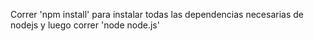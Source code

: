 Correr 'npm install' para instalar todas las dependencias necesarias de nodejs
y luego correr 'node node.js'